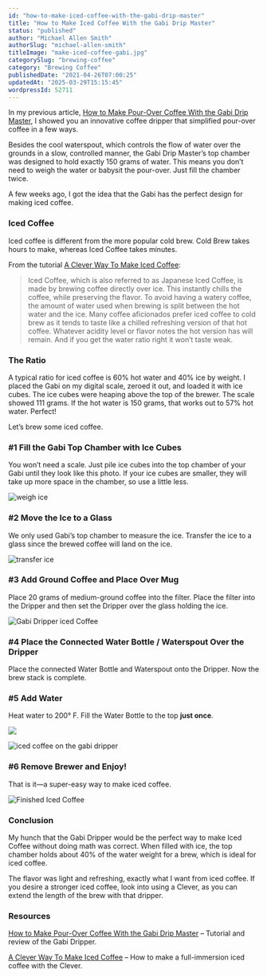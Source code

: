 ```yaml
---
id: "how-to-make-iced-coffee-with-the-gabi-drip-master"
title: "How to Make Iced Coffee With the Gabi Drip Master"
status: "published"
author: "Michael Allen Smith"
authorSlug: "michael-allen-smith"
titleImage: "make-iced-coffee-gabi.jpg"
categorySlug: "brewing-coffee"
category: "Brewing Coffee"
publishedDate: "2021-04-26T07:00:25"
updatedAt: "2025-03-29T15:15:45"
wordpressId: 52711
---
```


In my previous article, [How to Make Pour-Over Coffee With the Gabi Drip Master](/make-pour-coffee-gabi-drip-master/), I showed you an innovative coffee dripper that simplified pour-over coffee in a few ways.

Besides the cool waterspout, which controls the flow of water over the grounds in a slow, controlled manner, the Gabi Drip Master’s top chamber was designed to hold exactly 150 grams of water. This means you don’t need to weigh the water or babysit the pour-over. Just fill the chamber twice.

A few weeks ago, I got the idea that the Gabi has the perfect design for making iced coffee.

### Iced Coffee

Iced coffee is different from the more popular cold brew. Cold Brew takes hours to make, whereas Iced Coffee takes minutes.

From the tutorial [A Clever Way To Make Iced Coffee](/clever-way-make-iced-coffee/):

> Iced Coffee, which is also referred to as Japanese Iced Coffee, is made by brewing coffee directly over ice. This instantly chills the coffee, while preserving the flavor. To avoid having a watery coffee, the amount of water used when brewing is split between the hot water and the ice. Many coffee aficionados prefer iced coffee to cold brew as it tends to taste like a chilled refreshing version of that hot coffee. Whatever acidity level or flavor notes the hot version has will remain. And if you get the water ratio right it won’t taste weak.

### The Ratio

A typical ratio for iced coffee is 60% hot water and 40% ice by weight. I placed the Gabi on my digital scale, zeroed it out, and loaded it with ice cubes. The ice cubes were heaping above the top of the brewer. The scale showed 111 grams. If the hot water is 150 grams, that works out to 57% hot water. Perfect!

Let’s brew some iced coffee.

### #1 Fill the Gabi Top Chamber with Ice Cubes

You won’t need a scale. Just pile ice cubes into the top chamber of your Gabi until they look like this photo. If your ice cubes are smaller, they will take up more space in the chamber, so use a little less.

![weigh ice](weigh-ice.jpg)

### #2 Move the Ice to a Glass

We only used Gabi’s top chamber to measure the ice. Transfer the ice to a glass since the brewed coffee will land on the ice.

![transfer ice](gabi-iced-coffee-setup.jpg)

### #3 Add Ground Coffee and Place Over Mug

Place 20 grams of medium-ground coffee into the filter. Place the filter into the Dripper and then set the Dripper over the glass holding the ice.

![Gabi Dripper iced Coffee](iced-coffee-with-gabi.jpg)

### #4 Place the Connected Water Bottle / Waterspout Over the Dripper

Place the connected Water Bottle and Waterspout onto the Dripper. Now the brew stack is complete.

### #5 Add Water

Heat water to 200° F. Fill the Water Bottle to the top **just once**.

![](brewing-iced-coffee.jpg)

![iced coffee on the gabi dripper](gabi-iced-coffee.jpg)

### #6 Remove Brewer and Enjoy!

That is it—a super-easy way to make iced coffee.

![Finished Iced Coffee](finished-iced-coffee.jpg)

### Conclusion

My hunch that the Gabi Dripper would be the perfect way to make Iced Coffee without doing math was correct. When filled with ice, the top chamber holds about 40% of the water weight for a brew, which is ideal for iced coffee.

The flavor was light and refreshing, exactly what I want from iced coffee. If you desire a stronger iced coffee, look into using a Clever, as you can extend the length of the brew with that dripper.

### Resources

[How to Make Pour-Over Coffee With the Gabi Drip Master](/make-pour-coffee-gabi-drip-master/) – Tutorial and review of the Gabi Dripper.

[A Clever Way To Make Iced Coffee](/clever-way-make-iced-coffee/) – How to make a full-immersion iced coffee with the Clever.
